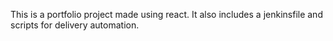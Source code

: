 This is a portfolio project made using react. It also includes a jenkinsfile and scripts for delivery automation.
